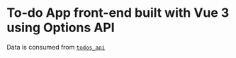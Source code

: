 # To-do App front-end built with Vue 3 using Options API

Data is consumed from [`todos_api`](https://github.com/oatiffer/todos_api)
